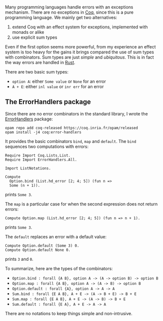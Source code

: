 Many programming languages handle errors with an exceptions mechanism. There are no exceptions in [Coq](https://coq.inria.fr/), since this is a pure programming language. We mainly get two alternatives:

1. extend Coq with an effect system for exceptions, implemented with monads or alike
2. use explicit sum types

Even if the first option seems more powerful, from my experience an effect system is too heavy for the gains it brings compared the use of sum types with combinators. Sum types are just *simple* and *ubiquitous*. This is in fact the way errors are handled in [Rust](http://blog.burntsushi.net/rust-error-handling/).

There are two basic sum types:

* `option A`: either `Some value` or `None` for an error
* `A + E`: either `inl value` or `inr err` for an error

## The ErrorHandlers package
Since there are no error combinators in the standard library, I wrote the [ErrorHandlers](https://github.com/clarus/coq-error-handlers) package:

    opam repo add coq-released https://coq.inria.fr/opam/released
    opam install -j4 coq:error-handlers

It provides the basic combinators `bind`, `map` and `default`. The `bind` sequences two computations with errors:

    Require Import Coq.Lists.List.
    Require Import ErrorHandlers.All.

    Import ListNotations.

    Compute
      Option.bind (List.hd_error [2; 4; 5]) (fun n =>
      Some (n + 1)).

prints `Some 3`.

The `map` is a particular case for when the second expression does not return errors:

    Compute Option.map (List.hd_error [2; 4; 5]) (fun n => n + 1).

prints `Some 3`.

The `default` replaces an error with a default value:

    Compute Option.default (Some 3) 0.
    Compute Option.default None 0.

prints `3` and `0`.

To summarize, here are the types of the combinators:

* `Option.bind : forall {A B}, option A -> (A -> option B) -> option B`
* `Option.map : forall {A B}, option A -> (A -> B) -> option B`
* `Option.default : forall {A}, option A -> A -> A`
* `Sum.bind : forall {E A B}, A + E -> (A -> B + E) -> B + E`
* `Sum.map : forall {E A B}, A + E -> (A -> B) -> B + E`
* `Sum.default : forall {E A}, A + E -> A -> A`

There are no notations to keep things simple and non-intrusive.
